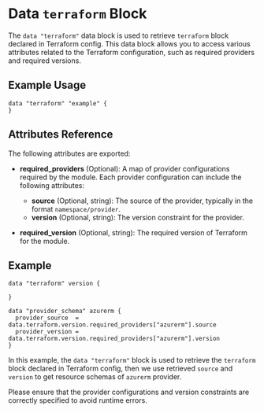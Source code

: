 # Data `terraform` Block

The `data "terraform"` data block is used to retrieve `terraform` block declared in Terraform config. This data block allows you to access various attributes related to the Terraform configuration, such as required providers and required versions.

## Example Usage

```hcl
data "terraform" "example" {
}
```

## Attributes Reference

The following attributes are exported:

- **required_providers** (Optional): A map of provider configurations required by the module. Each provider configuration can include the following attributes:
    - **source** (Optional, string): The source of the provider, typically in the format `namespace/provider`.
    - **version** (Optional, string): The version constraint for the provider.

- **required_version** (Optional, string): The required version of Terraform for the module.

## Example

```hcl
data "terraform" version {

}

data "provider_schema" azurerm {
  provider_source  = data.terraform.version.required_providers["azurerm"].source
  provider_version = data.terraform.version.required_providers["azurerm"].version
}
```

In this example, the `data "terraform"` block is used to retrieve the `terraform` block declared in Terraform config, then we use retrieved `source` and `version` to get resource schemas of `azurerm` provider.

Please ensure that the provider configurations and version constraints are correctly specified to avoid runtime errors. 
